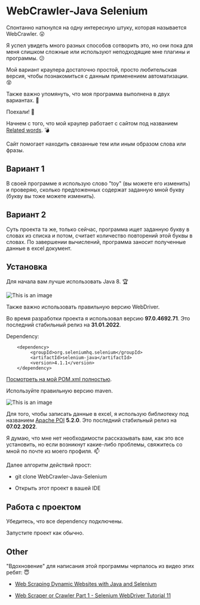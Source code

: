 # WebCrawler-Java Selenium

Спонтанно наткнулся на одну интересную штуку, которая называется WebCrawler. :astonished:

Я успел увидеть много разных способов сотворить это, но они пока для меня слишком сложные или используют неподходящие мне плагины и программы. :confused:

Мой вариант краулера достаточно простой, просто любительская версия, чтобы познакомиться с данным применением автоматизации. :dizzy_face:

Также важно упомянуть, что моя программа выполнена в двух вариантах. :moyai:

Поехали! :monocle_face:

Начнем с того, что мой краулер работает с сайтом под названием  [Related words](https://relatedwords.org/).  :bomb:

Сайт помогает находить связанные тем или иным образом слова или фразы.

## Вариант 1
В своей программе я использую слово "toy" (вы можете его изменить) и проверяю, сколько предложенных содержат заданную мной букву (букву вы тоже можете изменить).

## Вариант 2

Суть проекта та же, только сейчас, программа ищет заданную букву в словах из списка и потом, считает количество повторений этой буквы в словах. По завершении вычислений, программа заносит полученные данные в excel документ.

## Установка

Для начала вам лучше использовать Java 8. :trophy:

![This is an image](https://i.ibb.co/LNW93hG/javaversion.png)

Также важно использовать правильную версию WebDriver.

Во время разработки проекта я использовал версию **97.0.4692.71**. Это последний стабильный релиз на **31.01.2022**.

Dependency:

   <!-- https://mvnrepository.com/artifact/org.seleniumhq.selenium/selenium-java -->

        <dependency>
             <groupId>org.seleniumhq.selenium</groupId>
             <artifactId>selenium-java</artifactId>
             <version>4.1.1</version>
        </dependency>

[Посмотреть на мой POM.xml полностью](https://i.ibb.co/DMLcvP9/pomagain.png).

Используйте правильную версию maven.

![This is an image](https://i.ibb.co/kSLL33z/image.png)

Для того, чтобы записать данные в excel, я использую библиотеку под названием [Apache POI](https://poi.apache.org/) **5.2.0**. Это последний стабильный релиз на **07.02.2022**.

Я думаю, что мне нет необходимости рассказывать вам, как это все установить, но если возникнут какие-либо проблемы, свяжитесь со мной по почте из моего профиля. :mailbox:

Далее алгоритм действий прост:

* git clone WebCrawler-Java-Selenium

* Открыть этот проект в вашей IDE

## Работа с проектом

Убедитесь, что все dependency подключены.

Запустите проект как обычно.

## Other
 
"Вдохновение" для написания этой программы черпалось из видео этих ребят: :innocent:

* [Web Scraping Dynamic Websites with Java and Selenium](https://www.youtube.com/watch?v=PF0iyeDmu9E&t=718s&ab_channel=ShaneLee)

* [Web Scraper or Crawler Part 1 - Selenium WebDriver Tutorial 11](https://www.youtube.com/watch?v=zXFbR__vG5A&t=123s&ab_channel=AutomationZone)
